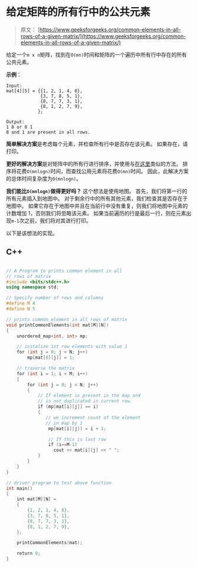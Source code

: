 # 给定矩阵的所有行中的公共元素

> 原文： [https://www.geeksforgeeks.org/common-elements-in-all-rows-of-a-given-matrix/](https://www.geeksforgeeks.org/common-elements-in-all-rows-of-a-given-matrix/)

给定一个`m x n`矩阵，找到在`O(mn)`时间和矩阵的一个遍历中所有行中存在的所有公共元素。

**示例**：

```
Input:
mat[4][5] = {{1, 2, 1, 4, 8},
             {3, 7, 8, 5, 1},
             {8, 7, 7, 3, 1},
             {8, 1, 2, 7, 9},
            };

Output: 
1 8 or 8 1
8 and 1 are present in all rows.

```



**简单解决方案**是考虑每个元素，并检查所有行中是否存在该元素。 如果存在，请打印。

**更好的解决方案**是对矩阵中的所有行进行排序，并使用与[在这里](https://www.geeksforgeeks.org/find-common-element-rows-row-wise-sorted-matrix/)类似的方法。 排序将花费`O(mnlogn)`时间，而查找公用元素将花费`O(mn)`时间。 因此，此解决方案的总体时间复杂度为`O(mnlogn)`。

**我们能比`O(mnlogn)`做得更好吗？**
这个想法是使用地图。 首先，我们将第一行的所有元素插入到地图中。 对于剩余行中的所有其他元素，我们检查其是否存在于地图中。 如果它存在于地图中并且在当前行中没有重复，则我们将地图中元素的计数增加 1，否则我们将忽略该元素。 如果当前遍历的行是最后一行，则在元素出现`m-1`次之前，我们将对其进行打印。

以下是该想法的实现。

## C++ 

```cpp

// A Program to prints common element in all 
// rows of matrix 
#include <bits/stdc++.h> 
using namespace std; 

// Specify number of rows and columns 
#define M 4 
#define N 5 

// prints common element in all rows of matrix 
void printCommonElements(int mat[M][N]) 
{ 
    unordered_map<int, int> mp; 

    // initalize 1st row elements with value 1 
    for (int j = 0; j < N; j++) 
        mp[mat[0][j]] = 1; 

    // traverse the matrix 
    for (int i = 1; i < M; i++) 
    { 
        for (int j = 0; j < N; j++) 
        { 
            // If element is present in the map and 
            // is not duplicated in current row. 
            if (mp[mat[i][j]] == i) 
            { 
               // we increment count of the element 
               // in map by 1 
                mp[mat[i][j]] = i + 1; 

                // If this is last row 
                if (i==M-1) 
                  cout << mat[i][j] << " "; 
            } 
        } 
    } 
} 

// driver program to test above function 
int main() 
{ 
    int mat[M][N] = 
    { 
        {1, 2, 1, 4, 8}, 
        {3, 7, 8, 5, 1}, 
        {8, 7, 7, 3, 1}, 
        {8, 1, 2, 7, 9}, 
    }; 

    printCommonElements(mat); 

    return 0; 
} 

```